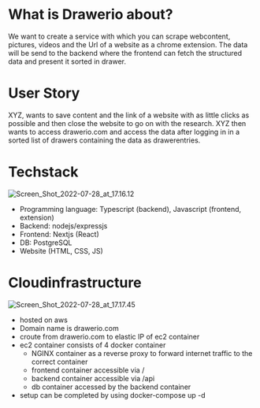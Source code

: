 # What is Drawerio about?
We want to create a service with which you can scrape webcontent, pictures, videos and the Url of a website as a chrome extension. The data will be send to the backend where the frontend can fetch the structured data and present it sorted in drawer.

# User Story
XYZ, wants to save content and the link of a website with as little clicks as possible and then close the website to go on with the research. XYZ then wants to access drawerio.com and access the data after logging in in a sorted list of drawers containing the data as drawerentries.

# Techstack
![Screen_Shot_2022-07-28_at_17.16.12](uploads/b7ef11858e8bd66896cd3af7e9094f10/Screen_Shot_2022-07-28_at_17.16.12.png)
- Programming language: Typescript (backend), Javascript (frontend, extension)
- Backend: nodejs/expressjs
- Frontend: Nextjs (React)
- DB: PostgreSQL
- Website (HTML, CSS, JS)

# Cloudinfrastructure

![Screen_Shot_2022-07-28_at_17.17.45](uploads/e76c206a198e183a195e9d19ef06d5a7/Screen_Shot_2022-07-28_at_17.17.45.png)

- hosted on aws
- Domain name is drawerio.com
- croute from drawerio.com to elastic IP of ec2 container
- ec2 container consists of 4 docker container
   - NGINX container as a reverse proxy to forward internet traffic to the correct container
   - frontend container accessible via /
   - backend container accessible via /api
   - db container accessed by the backend container
- setup can be completed by using docker-compose up -d